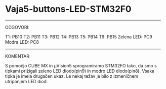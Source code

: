# Vaja5-buttons-LED-STM32F0
__________________________________________________________________________________________________________________________________________
ODGOVORI:

T1: PB10 T2: PB11 T3: PB12 T4: PB13 T5: PB14 T6: PB15 Zelena LED: PC9 Modra LED: PC8
__________________________________________________________________________________________________________________________________________

KOMENTAR:

S pomočjo CUBE MX in μVision5 sprogramiramo STM32FO tako, da smo s tipkami prižigali zeleno LED diodo(pin9) in modro LED diodo(pin8). Vsaka tipka je imela drugačen ukaz. Le nekaj težav je bilo z izmeničnem utripanjem LED diod.
